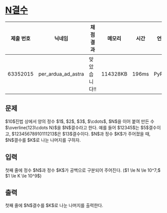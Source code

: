 #  [N결수](https://www.acmicpc.net/problem/27965) 

| 제출 번호 | 닉네임 | 채점 결과 | 메모리 | 시간 | 언어 | 코드 길이 |
|---|---|---|---|---|---|---|
|63352015|per_ardua_ad_astra|맞았습니다!! |114328KB|196ms|PyPy3|207B|

## 문제
<p>$10$진법 상에서 양의 정수 $1$, $2$, $3$, $\cdots$, $N$을 이어 붙여 만든 수 $\overline{123\cdots N}$을 $N$결수라고 한다. 예를 들어 $12345$는 $5$결수이고, $12345678910111213$은 $13$결수이다. $N$과 정수 $K$가 주어졌을 때, $N$결수를 $K$로 나눈 나머지를 구하자.</p>

## 입력
<p>첫째 줄에 정수 $N$과 정수 $K$가 공백으로 구분되어 주어진다. ($1 \le N \le 10^7;$ $1 \le K \le 10^9$)</p>

## 출력
<p>첫째 줄에 $N$결수를 $K$로 나눈 나머지를 출력한다.</p>

